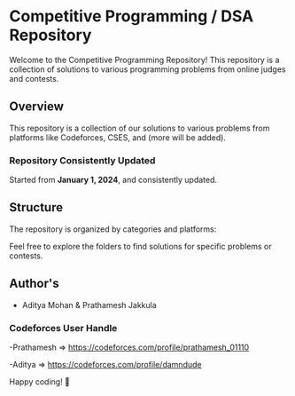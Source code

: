 # Competitive Programming / DSA  Repository

Welcome to the Competitive Programming Repository! This repository is a collection of solutions to various programming problems from online judges and contests.

## Overview

This repository is a collection of our solutions to various problems from platforms like Codeforces, CSES, and (more will be added).

### Repository Consistently Updated

Started from **January 1, 2024**, and consistently updated. 

## Structure

The repository is organized by categories and platforms:

Feel free to explore the folders to find solutions for specific problems or contests.

## Author's

- Aditya Mohan & Prathamesh Jakkula

### Codeforces User Handle 

-Prathamesh => https://codeforces.com/profile/prathamesh_01110

-Aditya => https://codeforces.com/profile/damndude

Happy coding! 🌟
